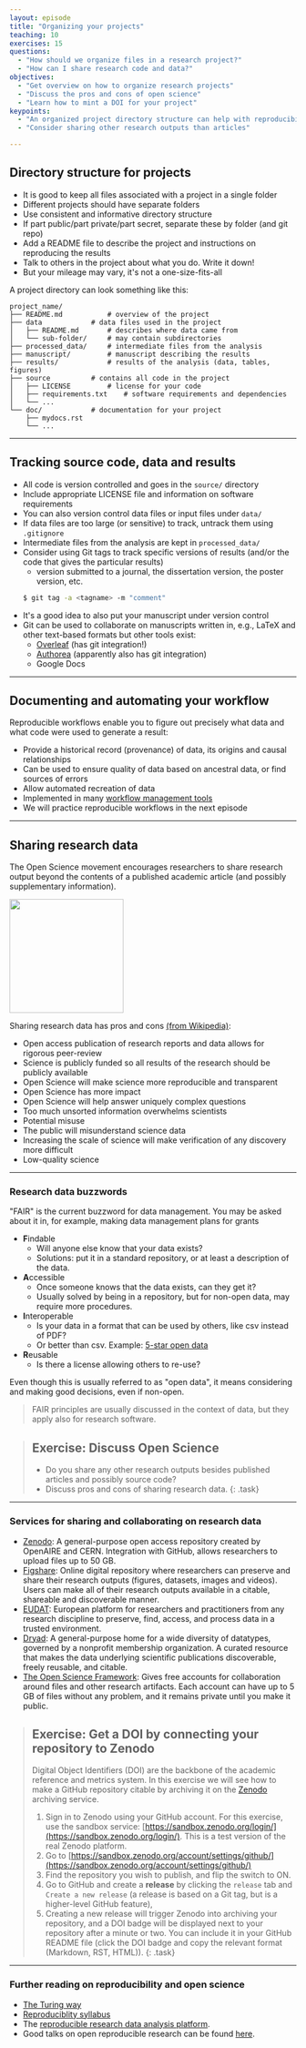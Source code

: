```yaml
---
layout: episode
title: "Organizing your projects"
teaching: 10
exercises: 15
questions:  
  - "How should we organize files in a research project?"
  - "How can I share research code and data?"
objectives:
  - "Get overview on how to organize research projects"
  - "Discuss the pros and cons of open science"
  - "Learn how to mint a DOI for your project"
keypoints:
  - "An organized project directory structure can help with reproducibility"
  - "Consider sharing other research outputs than articles"

---
```


## Directory structure for projects

- It is good to keep all files associated with a project in a single folder
- Different projects should have separate folders
- Use consistent and informative directory structure
- If part public/part private/part secret, separate these by folder (and git repo)
- Add a README file to describe the project and instructions on reproducing the results
- Talk to others in the project about what you do.  Write it down!
- But your mileage may vary, it's not a one-size-fits-all

A project directory can look something like this:
```
project_name/
├── README.md			# overview of the project
├── data			# data files used in the project
│   ├── README.md		# describes where data came from
│   └── sub-folder/		# may contain subdirectories
├── processed_data/		# intermediate files from the analysis
├── manuscript/			# manuscript describing the results
├── results/			# results of the analysis (data, tables, figures)
├── source			# contains all code in the project
│   ├── LICENSE			# license for your code
│   ├── requirements.txt	# software requirements and dependencies
│   └── ...
└── doc/			# documentation for your project
    ├── mydocs.rst
    └── ...
```
---

## Tracking source code, data and results

- All code is version controlled and goes in the `source/` directory
- Include appropriate LICENSE file and information on software requirements 
- You can also version control data files or input files under `data/`
- If data files are too large (or sensitive) to track, untrack them using `.gitignore`
- Intermediate files from the analysis are kept in `processed_data/`
- Consider using Git tags to track specific versions of results (and/or the code that gives the particular results)
  - version submitted to a journal, the dissertation version, the poster version, etc.
  ```bash
  $ git tag -a <tagname> -m "comment" 
  ```
- It's a good idea to also put your manuscript under version control
- Git can be used to collaborate on manuscripts written in, e.g., LaTeX and other text-based formats but other tools exist:
  - [Overleaf](https://www.overleaf.com/) (has git integration!)
  - [Authorea](https://www.authorea.com/) (apparently also has git integration)
  - Google Docs

---

## Documenting and automating your workflow

Reproducible workflows enable you to figure out precisely what data and what code were used to generate a result:

 - Provide a historical record (provenance) of data, its origins and causal relationships
 - Can be used to ensure quality of data based on ancestral data, or find sources of errors
 - Allow automated recreation of data
 - Implemented in many [workflow management tools](https://github.com/common-workflow-language/common-workflow-language/wiki/Existing-Workflow-systems) 
 - We will practice reproducible workflows in the next episode

---

## Sharing research data

The Open Science movement encourages researchers 
to share research output beyond the contents of a 
published academic article (and possibly supplementary information).

 <img src="/reproducible-research/img/Open_Science_Principles.png" style="height: 200px;"/>

Sharing research data has pros and cons [(from Wikipedia)](https://en.wikipedia.org/wiki/Open_science):
- Open access publication of research reports and data allows for rigorous peer-review
- Science is publicly funded so all results of the research should be publicly available
- Open Science will make science more reproducible and transparent
- Open Science has more impact
- Open Science will help answer uniquely complex questions
- Too much unsorted information overwhelms scientists
- Potential misuse
- The public will misunderstand science data
- Increasing the scale of science will make verification of any discovery more difficult
- Low-quality science

---

### Research data buzzwords

"FAIR" is the current buzzword for data management.  You may be asked
about it in, for example, making data management plans for grants

- **F**indable
  - Will anyone else know that your data exists?
  - Solutions: put it in a standard repository, or at least a
    description of the data.
- **A**ccessible
  - Once someone knows that the data exists, can they get it?
  - Usually solved by being in a repository, but for non-open data,
    may require more procedures.
- **I**nteroperable
  - Is your data in a format that can be used by others, like csv
    instead of PDF?
  - Or better than csv. Example: [5-star open data](https://5stardata.info/en/)
- **R**eusable
  - Is there a license allowing others to re-use?

Even though this is usually referred to as "open data", it means
considering and making good decisions, even if non-open.
> FAIR principles are usually discussed in the context of data,
> but they apply also for research software.

> ## Exercise: Discuss Open Science
> - Do you share any other research outputs besides published articles and possibly source code?
> - Discuss pros and cons of sharing research data. 
{: .task}

---

### Services for sharing and collaborating on research data
- [Zenodo](https://zenodo.org/): A general-purpose open access repository 
  created by OpenAIRE and CERN. Integration with GitHub, allows 
  researchers to upload files up to 50 GB.
- [Figshare](https://figshare.com/): Online digital repository where researchers 
  can preserve and share their research outputs (figures, datasets, images and videos).
  Users can make all of their research outputs available in a citable, 
  shareable and discoverable manner.
- [EUDAT](https://eudat.eu): European platform for researchers and practitioners from any research discipline to preserve, find, access, and process data in a trusted environment.
- [Dryad](https://datadryad.org/): A general-purpose home for a wide diversity of datatypes, 
  governed by a nonprofit membership organization.
  A curated resource that makes the data underlying scientific publications discoverable, 
  freely reusable, and citable.  
- [The Open Science Framework](https://osf.io/): Gives free accounts for collaboration 
  around files and other research artifacts. Each account can have up to 5 GB of files 
  without any problem, and it remains private until you make it public.

> ## Exercise: Get a DOI by connecting your repository to Zenodo
>
> Digital Object Identifiers (DOI) are the backbone of the academic 
> reference and metrics system. In this exercise we will see how to 
> make a GitHub repository citable by archiving it on the 
> [Zenodo](http://about.zenodo.org/) archiving service.
> 
> 1. Sign in to Zenodo using your GitHub account. For this exercise, use the 
>   sandbox service: [https://sandbox.zenodo.org/login/](https://sandbox.zenodo.org/login/). This is a test version of the real Zenodo platform.
> 2. Go to [https://sandbox.zenodo.org/account/settings/github/](https://sandbox.zenodo.org/account/settings/github/)
> 3. Find the repository you wish to publish, and flip the switch to ON.
> 4. Go to GitHub and create a **release**  by clicking the `release` tab and 
>   `Create a new release`  (a release is based on a Git tag, 
>    but is a higher-level GitHub feature),
> 5. Creating a new release will trigger Zenodo into archiving your repository,
>   and a DOI badge will be displayed next to your repository after a minute
>   or two. You can include it in your GitHub README file (click the 
>   DOI badge and copy the relevant format (Markdown, RST, HTML)).
{: .task}

---

### Further reading on reproducibility and open science

- [The Turing way](https://github.com/alan-turing-institute/the-turing-way/blob/master/chapters/open_research.md)
- [Reproduciblity syllabus](http://lorenabarba.com/blog/barbagroup-reproducibility-syllabus/)
- The [reproducible research data analysis platform](http://www.reana.io/).
- Good talks on open reproducible research can be found [here](http://inundata.org/talks/index.html).
